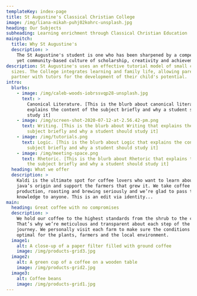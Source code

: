 ```yaml
---
templateKey: index-page
title: St Augustine's Classical Christian College
image: /img/liana-mikah-puhj02kohrc-unsplash.jpg
heading: Our Subjects
subheading: Learning enrichment through Classical Christian Education
mainpitch:
  title: Why St Augustine's
  description: >
    The St Augustine's student is one who has been sharpened by a competitive
    yet community-based culture of scholarship, creativity and achievement.
description: St Augustine's uses an effective tutorial model of small class
  sizes. The College integrates learning and family life, allowing parents to
  partner with tutors for the development of their child's potential.
intro:
  blurbs:
    - image: /img/caleb-woods-iobrssvqp28-unsplash.jpg
      text: >
        Canonical Literature. [This is the blurb about canonical literature that
        explains the content of the subject briefly and why a student should
        study it]
    - image: /img/screen-shot-2020-07-12-at-2.56.42-pm.png
      text: Writing. [This is the blurb about Writing that explains the content of the
        subject briefly and why a student should study it]
    - image: /img/tutorials.png
      text: Logic. [This is the blurb about Logic that explains the content of the
        subject briefly and why a student should study it]
    - image: /img/meeting-space.png
      text: Rhetoric. [This is the blurb about Rhetoric that explains the content of
        the subject briefly and why a student should study it]
  heading: What we offer
  description: >
    Kaldi is the ultimate spot for coffee lovers who want to learn about their
    java’s origin and support the farmers that grew it. We take coffee
    production, roasting and brewing seriously and we’re glad to pass that
    knowledge to anyone. This is an edit via identity...
main:
  heading: Great coffee with no compromises
  description: >
    We hold our coffee to the highest standards from the shrub to the cup.
    That’s why we’re meticulous and transparent about each step of the coffee’s
    journey. We personally visit each farm to make sure the conditions are
    optimal for the plants, farmers and the local environment.
  image1:
    alt: A close-up of a paper filter filled with ground coffee
    image: /img/products-grid3.jpg
  image2:
    alt: A green cup of a coffee on a wooden table
    image: /img/products-grid2.jpg
  image3:
    alt: Coffee beans
    image: /img/products-grid1.jpg
---
```

